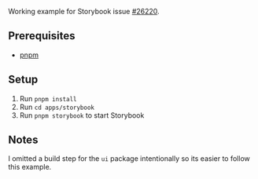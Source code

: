 Working example for Storybook issue [#26220](https://github.com/storybookjs/storybook/issues/26220).

## Prerequisites

- [pnpm](https://pnpm.io/)

## Setup

1. Run `pnpm install`
2. Run `cd apps/storybook`
3. Run `pnpm storybook` to start Storybook

## Notes

I omitted a build step for the `ui` package intentionally so its easier to follow this example.
